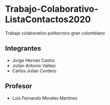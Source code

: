 # Trabajo-Colaborativo-ListaContactos2020
Trabajo colaborativo politecnico gran colombiano
## Integrantes ##
* Jorge Hernan Castro
* Julian Antonio Vallejo
* Carlos Julian Cordero

## Profesor ##
* Luis Fernando Morales Martinez
